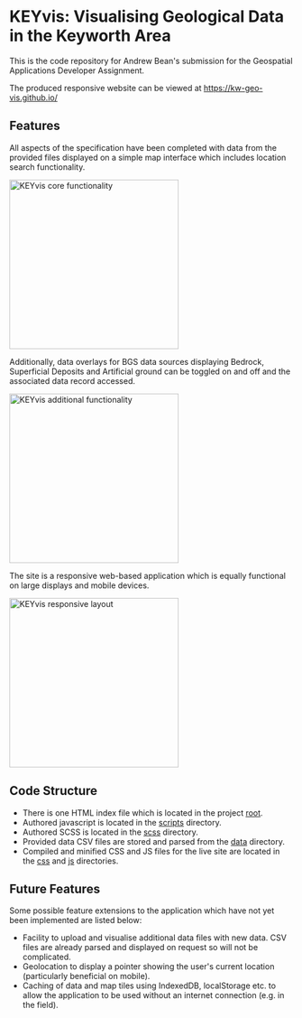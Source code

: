 # KEYvis: Visualising Geological Data in the Keyworth Area

This is the code repository for Andrew Bean's submission for the Geospatial Applications Developer Assignment.

The produced responsive website can be viewed at https://kw-geo-vis.github.io/

## Features

All aspects of the specification have been completed with data from the provided files displayed on a simple map interface which includes location search functionality.

<img src="https://kw-geo-vis.github.io/imgs/data.gif" width="300" alt="KEYvis core functionality"/>

Additionally, data overlays for BGS data sources displaying Bedrock, Superficial Deposits and Artificial ground can be toggled on and off and the associated data record accessed.

<img src="https://kw-geo-vis.github.io/imgs/extra-data.gif" width="300" alt="KEYvis additional functionality"/>

The site is a responsive web-based application which is equally functional on large displays and mobile devices.

<img src="https://kw-geo-vis.github.io/imgs/responsive.gif" width="300" alt="KEYvis responsive layout"/>

## Code Structure

* There is one HTML index file which is located in the project [root](https://github.com/kw-geo-vis/kw-geo-vis.github.io/tree/master/).
* Authored javascript is located in the [scripts](https://github.com/kw-geo-vis/kw-geo-vis.github.io/tree/master/scripts) directory.
* Authored SCSS is located in the [scss](https://github.com/kw-geo-vis/kw-geo-vis.github.io/tree/master/scss) directory.
* Provided data CSV files are stored and parsed from the [data](https://github.com/kw-geo-vis/kw-geo-vis.github.io/tree/master/data) directory.
* Compiled and minified CSS and JS files for the live site are located in the [css](https://github.com/kw-geo-vis/kw-geo-vis.github.io/tree/master/css) and [js](https://github.com/kw-geo-vis/kw-geo-vis.github.io/tree/master/js) directories.

## Future Features

Some possible feature extensions to the application which have not yet been implemented are listed below:

* Facility to upload and visualise additional data files with new data.  CSV files are already parsed and displayed on request so will not be complicated.
* Geolocation to display a pointer showing the user's current location (particularly beneficial on mobile).
* Caching of data and map tiles using IndexedDB, localStorage etc. to allow the application to be used without an internet connection (e.g. in the field).